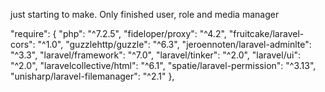 just starting to make.
Only finished user, role and media manager

"require": {
    "php": "^7.2.5",
    "fideloper/proxy": "^4.2",
    "fruitcake/laravel-cors": "^1.0",
    "guzzlehttp/guzzle": "^6.3",
    "jeroennoten/laravel-adminlte": "^3.3",
    "laravel/framework": "^7.0",
    "laravel/tinker": "^2.0",
    "laravel/ui": "^2.0",
    "laravelcollective/html": "^6.1",
    "spatie/laravel-permission": "^3.13",
    "unisharp/laravel-filemanager": "^2.1"
},
